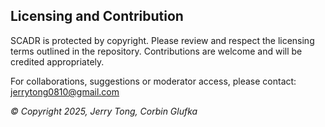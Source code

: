 ## Licensing and Contribution
SCADR is protected by copyright. Please review and respect the licensing terms outlined in the repository. Contributions are welcome and will be credited appropriately.


For collaborations, suggestions or moderator access, please contact: jerrytong0810@gmail.com


*© Copyright 2025, Jerry Tong, Corbin Glufka*
